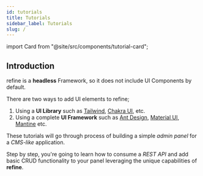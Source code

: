 ```yaml
---
id: tutorials
title: Tutorials
sidebar_label: Tutorials
slug: /
---
```


import Card from "@site/src/components/tutorial-card";

## Introduction

refine is a **headless** Framework, so it does not include UI Components by default.

There are two ways to add UI elements to refine;

1. Using a **UI Library** such as [Tailwind](https://tailwindcss.com/), [Chakra UI](https://chakra-ui.com/), etc.
2. Using a complete **UI Framework** such as [Ant Design](https://ant.design/), [Material UI](https://mui.com/), [Mantine](https://mantine.dev/) etc.

These tutorials will go through process of building a simple _admin panel_ for a _CMS-like_ application.

Step by step, you're going to learn how to consume a _REST API_ and add basic CRUD functionality to your panel leveraging the unique capabilities of **refine**.

<div className="tutorial-cards">
    <Card
        iconPath={"/img/cra-tailwind.png"}
        title={"Refine Core - Tailwind - CRA"}
        direction={"/docs/tutorials/headless-tutorial"}
    />
    <Card
        iconPath={"/img/cra-antd.png"}
        title={"Refine Core & Ant Design - CRA"}
        direction={"/docs/tutorials/ant-design-tutorial"}
    />
</div>
<div className="tutorial-cards-center">
    <Card
        iconPath={"/img/cra-mui.png"}
        title={"Refine Core & Material UI - CRA"}
        direction={"/docs/tutorials/material-ui-tutorial"}
    />
</div>
